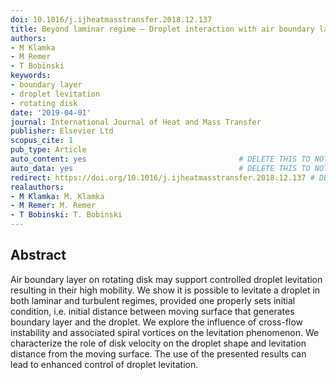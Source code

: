 ```yaml
---
doi: 10.1016/j.ijheatmasstransfer.2018.12.137
title: Beyond laminar regime – Droplet interaction with air boundary layer
authors:
- M Klamka
- M Remer
- T Bobinski
keywords:
- boundary layer
- droplet levitation
- rotating disk
date: '2019-04-01'
journal: International Journal of Heat and Mass Transfer
publisher: Elsevier Ltd
scopus_cite: 1
pub_type: Article
auto_content: yes                                  # DELETE THIS TO NOT AUTO GENERATE CONTENT
auto_data: yes                                     # DELETE THIS TO NOT AUTO GENERATE METADATA
redirect: https://doi.org/10.1016/j.ijheatmasstransfer.2018.12.137 # DELETE THIS TO NOT REDIRECT
realauthors:
- M Klamka: M. Klamka
- M Remer: M. Remer
- T Bobinski: T. Bobinski
---
```



## Abstract
Air boundary layer on rotating disk may support controlled droplet levitation resulting in their high mobility. We show it is possible to levitate a droplet in both laminar and turbulent regimes, provided one properly sets initial condition, i.e. initial distance between moving surface that generates boundary layer and the droplet. We explore the influence of cross-flow instability and associated spiral vortices on the levitation phenomenon. We characterize the role of disk velocity on the droplet shape and levitation distance from the moving surface. The use of the presented results can lead to enhanced control of droplet levitation.
